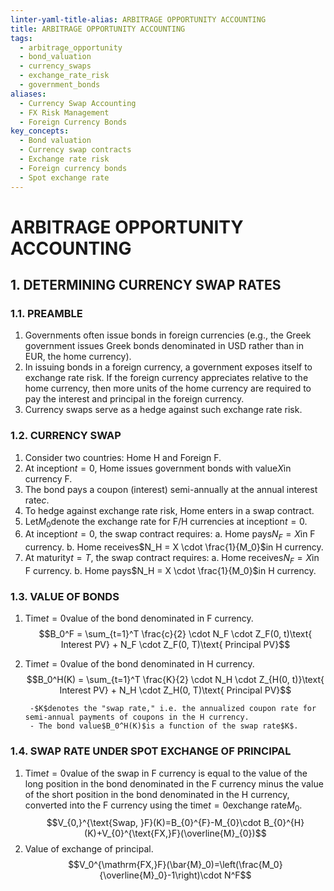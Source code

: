 ```yaml
---
linter-yaml-title-alias: ARBITRAGE OPPORTUNITY ACCOUNTING
title: ARBITRAGE OPPORTUNITY ACCOUNTING
tags:
  - arbitrage_opportunity
  - bond_valuation
  - currency_swaps
  - exchange_rate_risk
  - government_bonds
aliases:
  - Currency Swap Accounting
  - FX Risk Management
  - Foreign Currency Bonds
key_concepts:
  - Bond valuation
  - Currency swap contracts
  - Exchange rate risk
  - Foreign currency bonds
  - Spot exchange rate
---
```


# ARBITRAGE OPPORTUNITY ACCOUNTING
## 1. DETERMINING CURRENCY SWAP RATES

### 1.1. PREAMBLE

1. Governments often issue bonds in foreign currencies (e.g., the Greek government issues Greek bonds denominated in USD rather than in EUR, the home currency).
2. In issuing bonds in a foreign currency, a government exposes itself to exchange rate risk. If the foreign currency appreciates relative to the home currency, then more units of the home currency are required to pay the interest and principal in the foreign currency.
3. Currency swaps serve as a hedge against such exchange rate risk.

### 1.2. CURRENCY SWAP

1. Consider two countries: Home H and Foreign F.
2. At inception$t = 0$, Home issues government bonds with value$X$in currency F.
3. The bond pays a coupon (interest) semi-annually at the annual interest rate$c$.
4. To hedge against exchange rate risk, Home enters in a swap contract.
5. Let$M_0$denote the exchange rate for F/H currencies at inception$t = 0$.
6. At inception$t = 0$, the swap contract requires:
		a. Home pays$N_F = X$in F currency.
		b. Home receives$N_H = X \cdot \frac{1}{M_0}$in H currency.
7. At maturity$t = T$, the swap contract requires:
		a. Home receives$N_F = X$in F currency.
		b. Home pays$N_H = X \cdot \frac{1}{M_0}$in H currency.

### 1.3. VALUE OF BONDS

1. Time$t = 0$value of the bond denominated in F currency.$$B_0^F = \sum_{t=1}^T \frac{c}{2} \cdot N_F \cdot Z_F(0, t)\text{ Interest PV} + N_F \cdot Z_F(0, T)\text{ Principal PV}$$
2. Time$t = 0$value of the bond denominated in H currency.$$B_0^H(K) = \sum_{t=1}^T \frac{K}{2} \cdot N_H \cdot Z_{H(0, t)}\text{ Interest PV} + N_H \cdot Z_H(0, T)\text{ Principal PV}$$

		-$K$denotes the "swap rate," i.e. the annualized coupon rate for semi-annual payments of coupons in the H currency.  
		- The bond value$B_0^H(K)$is a function of the swap rate$K$.

### 1.4. SWAP RATE UNDER SPOT EXCHANGE OF PRINCIPAL

1. Time$t = 0$value of the swap in F currency is equal to the value of the long position in the bond denominated in the F currency minus the value of the short position in the bond denominated in the H currency, converted into the F currency using the time$t = 0$exchange rate$M_0$.$$V_{0,}^{\text{Swap, }F}(K)=B_{0}^{F}-M_{0}\cdot B_{0}^{H}(K)+V_{0}^{\text{FX,}F}(\overline{M}_{0})$$
2. Value of exchange of principal.$$V_0^{\mathrm{FX,}F}(\bar{M}_0)=\left(\frac{M_0}{\overline{M}_0}-1\right)\cdot N^F$$